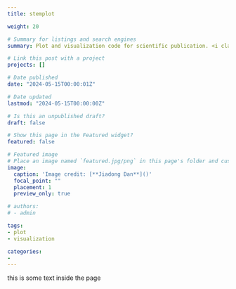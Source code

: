 ```yaml
---
title: stemplot

weight: 20

# Summary for listings and search engines
summary: Plot and visualization code for scientific publication. <i class="fa-brands fa-github"></i> [[GitHub]](https://github.com/jiadongdan/stemplot)

# Link this post with a project
projects: []

# Date published
date: "2024-05-15T00:00:01Z"

# Date updated
lastmod: "2024-05-15T00:00:00Z"

# Is this an unpublished draft?
draft: false

# Show this page in the Featured widget?
featured: false

# Featured image
# Place an image named `featured.jpg/png` in this page's folder and customize its options here.
image:
  caption: 'Image credit: [**Jiadong Dan**]()'
  focal_point: ""
  placement: 1
  preview_only: true

# authors:
# - admin

tags:
- plot
- visualization

categories:
- 
---
```


this is some text inside the page